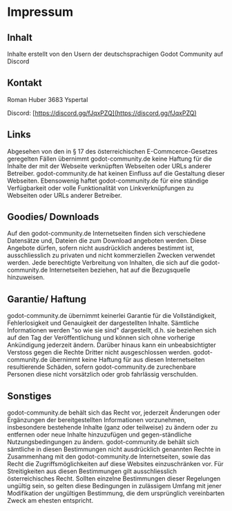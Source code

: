 # Impressum

## Inhalt
Inhalte erstellt von den Usern der deutschsprachigen Godot Community auf Discord

## Kontakt
Roman Huber
3683 Yspertal

Discord: [https://discord.gg/fJqxPZQ](https://discord.gg/fJqxPZQ)

## Links
Abgesehen von den in § 17 des österreichischen E-Commcerce-Gesetzes geregelten Fällen übernimmt godot-community.de keine Haftung für die Inhalte der mit der Webseite verknüpften Webseiten oder URLs anderer Betreiber. godot-community.de hat keinen Einfluss auf die Gestaltung dieser Webseiten. Ebensowenig haftet godot-community.de für eine ständige Verfügbarkeit oder volle Funktionalität von Linkverknüpfungen zu Webseiten oder URLs anderer Betreiber.

## Goodies/ Downloads
Auf den godot-community.de Internetseiten finden sich verschiedene Datensätze und, Dateien die zum Download angeboten werden. Diese Angebote dürfen, sofern nicht ausdrücklich anderes bestimmt ist, ausschliesslich zu privaten und nicht kommerziellen Zwecken verwendet werden. Jede berechtigte Verbreitung von Inhalten, die sich auf die godot-community.de Internetseiten beziehen, hat auf die Bezugsquelle hinzuweisen.

## Garantie/ Haftung
godot-community.de übernimmt keinerlei Garantie für die Vollständigkeit, Fehlerlosigkeit und Genauigkeit der dargestellten Inhalte. Sämtliche Informationen werden "so wie sie sind" dargestellt, d.h. sie beziehen sich auf den Tag der Veröffentlichung und können sich ohne vorherige Ankündigung jederzeit ändern. Darüber hinaus kann ein unbeabsichtigter Verstoss gegen die Rechte Dritter nicht ausgeschlossen werden. godot-community.de übernimmt keine Haftung für aus diesen Internetseiten resultierende Schäden, sofern godot-community.de zurechenbare Personen diese nicht vorsätzlich oder grob fahrlässig verschulden.

## Sonstiges
godot-community.de behält sich das Recht vor, jederzeit Änderungen oder Ergänzungen der bereitgestellten Informationen vorzunehmen, insbesondere bestehende Inhalte (ganz oder teilweise) zu ändern oder zu entfernen oder neue Inhalte hinzuzufügen und gegen-ständliche Nutzungsbedingungen zu ändern. godot-community.de behält sich sämtliche in diesen Bestimmungen nicht ausdrücklich genannten Rechte in Zusammenhang mit den godot-community.de Internetseiten, sowie das Recht die Zugriffsmöglichkeiten auf diese Websites einzuschränken vor. Für Streitigkeiten aus diesen Bestimmungen gilt ausschliesslich österreichisches Recht. Sollten einzelne Bestimmungen dieser Regelungen ungültig sein, so gelten diese Bedingungen in zulässigem Umfang mit jener Modifikation der ungültigen Bestimmung, die dem ursprünglich vereinbarten Zweck am ehesten entspricht.

